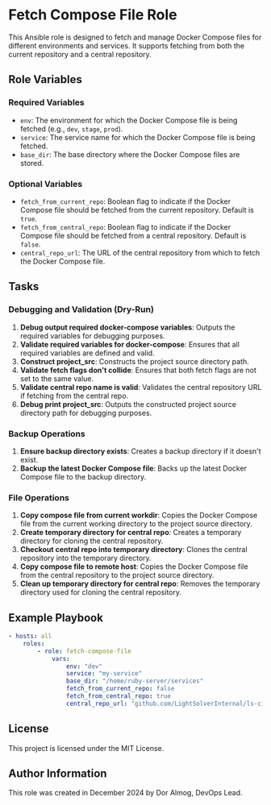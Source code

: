 # Fetch Compose File Role

This Ansible role is designed to fetch and manage Docker Compose files for different environments and services. It supports fetching from both the current repository and a central repository.

## Role Variables

### Required Variables

- `env`: The environment for which the Docker Compose file is being fetched (e.g., `dev`, `stage`, `prod`).
- `service`: The service name for which the Docker Compose file is being fetched.
- `base_dir`: The base directory where the Docker Compose files are stored.

### Optional Variables

- `fetch_from_current_repo`: Boolean flag to indicate if the Docker Compose file should be fetched from the current repository. Default is `true`.
- `fetch_from_central_repo`: Boolean flag to indicate if the Docker Compose file should be fetched from a central repository. Default is `false`.
- `central_repo_url`: The URL of the central repository from which to fetch the Docker Compose file.

## Tasks

### Debugging and Validation (Dry-Run)

1. **Debug output required docker-compose variables**: Outputs the required variables for debugging purposes.
2. **Validate required variables for docker-compose**: Ensures that all required variables are defined and valid.
3. **Construct project_src**: Constructs the project source directory path.
4. **Validate fetch flags don't collide**: Ensures that both fetch flags are not set to the same value.
5. **Validate central repo name is valid**: Validates the central repository URL if fetching from the central repo.
6. **Debug print project_src**: Outputs the constructed project source directory path for debugging purposes.

### Backup Operations

1. **Ensure backup directory exists**: Creates a backup directory if it doesn't exist.
2. **Backup the latest Docker Compose file**: Backs up the latest Docker Compose file to the backup directory.

### File Operations

1. **Copy compose file from current workdir**: Copies the Docker Compose file from the current working directory to the project source directory.
2. **Create temporary directory for central repo**: Creates a temporary directory for cloning the central repository.
3. **Checkout central repo into temporary directory**: Clones the central repository into the temporary directory.
4. **Copy compose file to remote host**: Copies the Docker Compose file from the central repository to the project source directory.
5. **Clean up temporary directory for central repo**: Removes the temporary directory used for cloning the central repository.

## Example Playbook

```yaml
- hosts: all
    roles:
        - role: fetch-compose-file
            vars:
                env: "dev"
                service: "my-service"
                base_dir: "/home/ruby-server/services"
                fetch_from_current_repo: false
                fetch_from_central_repo: true
                central_repo_url: "github.com/LightSolverInternal/ls-cicd.git"
```

## License

This project is licensed under the MIT License.

## Author Information

This role was created in December 2024 by Dor Almog, DevOps Lead.